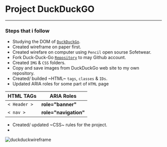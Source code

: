 # Project DuckDuckGO
****
### Steps that i follow

* Studying the DOM of [`DuckDuckGo`](https://duckduckgo.com/).
* Created wireframe on paper first.
* Created wirefare on computer using `Pencil` open sourse Sofetwear.
* Fork Duck-Duck-Go [`Repository`](https://github.com/shoaib-zaheer/duck-duck-clone) to may Github account.
* Created `IMG` & `CSS` folders.
* Copy and save images from DuckDuckGo web site to my own repository.
* Created/ builded ~HTML~ `tags`, `classes` & `IDs`.
* Updated ARIA roles for some part of `HTML` page

|HTML TAGs|ARIA Roles|
|----|----|
|`< Header >`|**role="banner"**|
|`< nav >`|**role="navigation"**|
* Created/ updated ~CSS~ rules for the project.
* 


![duckduckwireframe](https://user-images.githubusercontent.com/59531766/73141787-61471600-4088-11ea-986d-b4b0978eb682.png)
